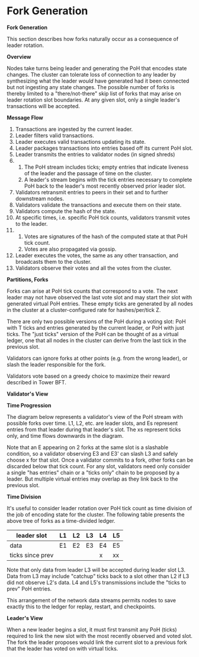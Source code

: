 # Fork Generation

**Fork Generation**

This section describes how forks naturally occur as a consequence of leader rotation.

**Overview**

Nodes take turns being leader and generating the PoH that encodes state changes. The cluster can tolerate loss of connection to any leader by synthesizing what the leader _would_ have generated had it been connected but not ingesting any state changes. The possible number of forks is thereby limited to a "there/not-there" skip list of forks that may arise on leader rotation slot boundaries. At any given slot, only a single leader's transactions will be accepted.

**Message Flow**

1. Transactions are ingested by the current leader.
2. Leader filters valid transactions.
3. Leader executes valid transactions updating its state.
4. Leader packages transactions into entries based off its current PoH slot.
5. Leader transmits the entries to validator nodes (in signed shreds)
6.
   1. The PoH stream includes ticks; empty entries that indicate liveness of the leader and the passage of time on the cluster.
   2. A leader's stream begins with the tick entries necessary to complete PoH back to the leader's most recently observed prior leader slot.
7. Validators retransmit entries to peers in their set and to further downstream nodes.
8. Validators validate the transactions and execute them on their state.
9. Validators compute the hash of the state.
10. At specific times, i.e. specific PoH tick counts, validators transmit votes to the leader.
11.
    1. Votes are signatures of the hash of the computed state at that PoH tick count.
    2. Votes are also propagated via gossip.
12. Leader executes the votes, the same as any other transaction, and broadcasts them to the cluster.
13. Validators observe their votes and all the votes from the cluster.

**Partitions, Forks**

Forks can arise at PoH tick counts that correspond to a vote. The next leader may not have observed the last vote slot and may start their slot with generated virtual PoH entries. These empty ticks are generated by all nodes in the cluster at a cluster-configured rate for hashes/per/tick Z.

There are only two possible versions of the PoH during a voting slot: PoH with T ticks and entries generated by the current leader, or PoH with just ticks. The "just ticks" version of the PoH can be thought of as a virtual ledger, one that all nodes in the cluster can derive from the last tick in the previous slot.

Validators can ignore forks at other points (e.g. from the wrong leader), or slash the leader responsible for the fork.

Validators vote based on a greedy choice to maximize their reward described in Tower BFT.

**Validator's View**

**Time Progression**

The diagram below represents a validator's view of the PoH stream with possible forks over time. L1, L2, etc. are leader slots, and Es represent entries from that leader during that leader's slot. The xs represent ticks only, and time flows downwards in the diagram.

Note that an E appearing on 2 forks at the same slot is a slashable condition, so a validator observing E3 and E3' can slash L3 and safely choose x for that slot. Once a validator commits to a fork, other forks can be discarded below that tick count. For any slot, validators need only consider a single "has entries" chain or a "ticks only" chain to be proposed by a leader. But multiple virtual entries may overlap as they link back to the previous slot.

**Time Division**

It's useful to consider leader rotation over PoH tick count as time division of the job of encoding state for the cluster. The following table presents the above tree of forks as a time-divided ledger.

| leader slot      | L1 | L2 | L3 | L4 | L5 |
| ---------------- | -- | -- | -- | -- | -- |
| data             | E1 | E2 | E3 | E4 | E5 |
| ticks since prev |    |    |    | x  | xx |

Note that only data from leader L3 will be accepted during leader slot L3. Data from L3 may include "catchup" ticks back to a slot other than L2 if L3 did not observe L2's data. L4 and L5's transmissions include the "ticks to prev" PoH entries.

This arrangement of the network data streams permits nodes to save exactly this to the ledger for replay, restart, and checkpoints.

**Leader's View**

When a new leader begins a slot, it must first transmit any PoH (ticks) required to link the new slot with the most recently observed and voted slot. The fork the leader proposes would link the current slot to a previous fork that the leader has voted on with virtual ticks.

[\
](https://docs.nexis.network/cluster/leader-rotation)
